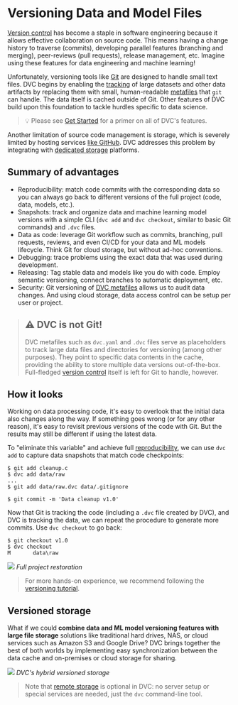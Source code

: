# Versioning Data and Model Files

[Version control](https://en.wikipedia.org/wiki/Version_control) has become a
staple in software engineering because it allows effective collaboration on
source code. This means having a change history to traverse (commits),
developing parallel features (branching and merging), peer-reviews (pull
requests), release management, etc. Imagine using these features for data
engineering and machine learning!

Unfortunately, versioning tools like [Git](https://git-scm.com/) are designed to
handle small text files. DVC begins by enabling the [tracking](#how-it-looks) of
large datasets and other <abbr>data artifacts</abbr> by replacing them with
small, human-readable [metafiles](/doc/user-guide/dvc-files-and-directories)
that `git` can handle. The data itself is <abbr>cached</abbr> outside of Git.
Other features of DVC build upon this foundation to tackle hurdles specific to
data science.

> 💡 Please see [Get Started](/doc/start) for a primer on all of DVC's features.

Another limitation of source code management is storage, which is severely
limited by hosting services
[like GitHub](https://docs.github.com/en/github/managing-large-files/what-is-my-disk-quota).
DVC addresses this problem by integrating with
[dedicated storage](#versioned-storage) platforms.

## Summary of advantages

- Reproducibility: match code commits with the corresponding data so you can
  always go back to different versions of the full project (code, data, models,
  etc.).
- Snapshots: track and organize data and machine learning model versions with a
  simple CLI (`dvc add` and `dvc checkout`, similar to basic Git commands) and
  `.dvc` files.
- Data as code: leverage Git workflow such as commits, branching, pull requests,
  reviews, and even CI/CD for your data and ML models lifecycle. Think Git for
  cloud storage, but without ad-hoc conventions.
- Debugging: trace problems using the exact data that was used during
  development.
- Releasing: Tag stable data and models like you do with code. Employ semantic
  versioning, connect branches to automatic deployment, etc.
- Security: Git versioning of
  [DVC metafiles](/doc/user-guide/dvc-files-and-directories) allows us to audit
  data changes. And using cloud storage, data access control can be setup per
  user or project.

> ## ⚠️ DVC is not Git!
>
> DVC metafiles such as `dvc.yaml` and `.dvc` files serve as placeholders to
> track large data files and directories for versioning (among other purposes).
> They point to specific data contents in the <abbr>cache</abbr>, providing the
> ability to store multiple data versions out-of-the-box. Full-fledged
> [version control](https://git-scm.com/book/en/v2/Getting-Started-About-Version-Control)
> itself is left for Git to handle, however.

## How it looks

Working on data processing code, it's easy to overlook that the initial data
also changes along the way. If something goes wrong (or for any other reason),
it's easy to revisit previous versions of the code with Git. But the results may
still be different if using the latest data.

To "eliminate this variable" and achieve full
[reproducibility](/doc/start/data-pipelines), we can use `dvc add` to capture
data snapshots that match code checkpoints:

```dvc
$ git add cleanup.c
$ dvc add data/raw
...
$ git add data/raw.dvc data/.gitignore

$ git commit -m 'Data cleanup v1.0'
```

Now that Git is tracking the code (including a `.dvc` file created by DVC), and
DVC is tracking the data, we can repeat the procedure to generate more commits.
Use `dvc checkout` to go back:

```dvc
$ git checkout v1.0
$ dvc checkout
M       data\raw
```

![](/img/versioning.png) _Full project restoration_

> For more hands-on experience, we recommend following the
> [versioning tutorial](/doc/use-cases/versioning-data-and-model-files).

## Versioned storage

What if we could **combine data and ML model versioning features with large file
storage** solutions like traditional hard drives, NAS, or cloud services such as
Amazon S3 and Google Drive? DVC brings together the best of both worlds by
implementing easy synchronization between the data <abbr>cache</abbr> and
on-premises or cloud storage for sharing.

![](/img/model-versioning-diagram.png) _DVC's hybrid versioned storage_

> Note that [remote storage](/doc/command-reference/remote) is optional in DVC:
> no server setup or special services are needed, just the `dvc` command-line
> tool.
